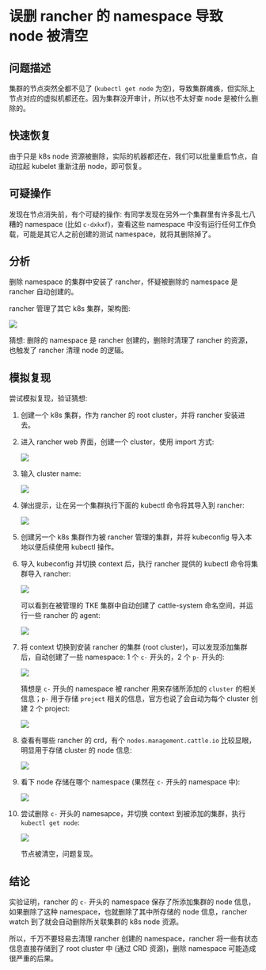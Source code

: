 # 误删 rancher 的 namespace 导致 node 被清空

## 问题描述

集群的节点突然全都不见了 (`kubectl get node` 为空)，导致集群瘫痪，但实际上节点对应的虚拟机都还在。因为集群没开审计，所以也不太好查 node 是被什么删除的。

## 快速恢复

由于只是 k8s node 资源被删除，实际的机器都还在，我们可以批量重启节点，自动拉起 kubelet 重新注册 node，即可恢复。

## 可疑操作

发现在节点消失前，有个可疑的操作: 有同学发现在另外一个集群里有许多乱七八糟的 namespace (比如 `c-dxkxf`)，查看这些 namespace 中没有运行任何工作负载，可能是其它人之前创建的测试 namespace，就将其删除掉了。

## 分析

删除 namespace 的集群中安装了 rancher，怀疑被删除的 namespace 是 rancher 自动创建的。

rancher 管理了其它 k8s 集群，架构图:

![](delete-rancher-ns-causing-node-disappear-12.jpg)

猜想: 删除的 namespace 是 rancher 创建的，删除时清理了 rancher 的资源，也触发了 rancher 清理 node 的逻辑。

## 模拟复现

尝试模拟复现，验证猜想:
1. 创建一个 k8s 集群，作为 rancher 的 root cluster，并将 rancher 安装进去。
2. 进入 rancher web 界面，创建一个 cluster，使用 import 方式:

    ![](delete-rancher-ns-causing-node-disappear-9.png)

3. 输入 cluster name:

    ![](delete-rancher-ns-causing-node-disappear-1.png)

4. 弹出提示，让在另一个集群执行下面的 kubectl 命令将其导入到 rancher:

    ![](delete-rancher-ns-causing-node-disappear-8.png)

5. 创建另一个 k8s 集群作为被 rancher 管理的集群，并将 kubeconfig 导入本地以便后续使用 kubectl 操作。
6. 导入 kubeconfig 并切换 context 后，执行 rancher 提供的 kubectl 命令将集群导入 rancher:

    ![](delete-rancher-ns-causing-node-disappear-3.png)

    可以看到在被管理的 TKE 集群中自动创建了 cattle-system 命名空间，并运行一些 rancher 的 agent:

    ![](delete-rancher-ns-causing-node-disappear-4.png)

7. 将 context 切换到安装 rancher 的集群 (root cluster)，可以发现添加集群后，自动创建了一些 namespace: 1 个 `c-` 开头的，2 个 `p-` 开头的:

    ![](delete-rancher-ns-causing-node-disappear-5.png)

    猜想是 `c-` 开头的 namespace 被 rancher 用来存储所添加的 `cluster` 的相关信息；`p-` 用于存储 `project` 相关的信息，官方也说了会自动为每个 cluster 创建 2 个 project:

    ![](delete-rancher-ns-causing-node-disappear-10.png)

8. 查看有哪些 rancher 的 crd，有个 `nodes.management.cattle.io` 比较显眼，明显用于存储 cluster 的 node 信息:

    ![](delete-rancher-ns-causing-node-disappear-11.png)

9. 看下 node 存储在哪个 namespace (果然在 `c-` 开头的 namespace 中):

    ![](delete-rancher-ns-causing-node-disappear-6.png)

10. 尝试删除 `c-` 开头的 namesapce，并切换 context 到被添加的集群，执行 `kubectl get node`:

    ![](delete-rancher-ns-causing-node-disappear-7.png)

    节点被清空，问题复现。

## 结论

实验证明，rancher 的 `c-` 开头的 namespace 保存了所添加集群的 node 信息，如果删除了这种 namespace，也就删除了其中所存储的 node 信息，rancher watch 到了就会自动删除所关联集群的 k8s node 资源。

所以，千万不要轻易去清理 rancher 创建的 namespace，rancher 将一些有状态信息直接存储到了 root cluster 中 (通过 CRD 资源)，删除 namespace 可能造成很严重的后果。